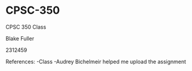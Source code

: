 # CPSC-350
CPSC 350 Class

Blake Fuller

2312459

References:
-Class
-Audrey Bichelmeir helped me upload the assignment
